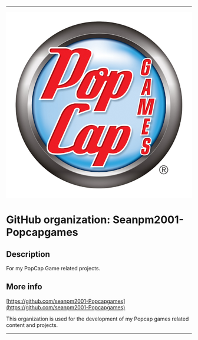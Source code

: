   
***

![PopcapGamesLogo.jpeg failed to load. The file may be missing or corrupt. Check the file path for errors first.](/AdditionalInfo/1/Seanpm2001-Popcapgames/PopcapGamesLogo.jpeg)

# GitHub organization: Seanpm2001-Popcapgames

## Description

For my PopCap Game related projects.

## More info

[https://github.com/seanpm2001-Popcapgames](https://github.com/seanpm2001-Popcapgames)

This organization is used for the development of my Popcap games related content and projects.

***
